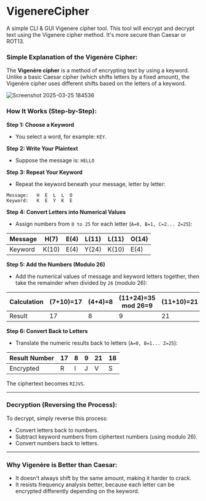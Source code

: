 # VigenereCipher
A simple CLI &amp; GUI Vigenere cipher tool. This tool will encrypt and decrypt text using the Vigenere cipher method. It's more secure than Caesar or ROT13.

### Simple Explanation of the Vigenère Cipher:

The **Vigenère cipher** is a method of encrypting text by using a keyword. Unlike a basic Caesar cipher (which shifts letters by a fixed amount), the Vigenère cipher uses different shifts based on the letters of a keyword.

![Screenshot 2025-03-25 184536](https://github.com/user-attachments/assets/bf66278b-0ced-47a6-a7b5-eabf52fda7bd)

### How It Works (Step-by-Step):

**Step 1: Choose a Keyword**
- You select a word, for example: `KEY`.

**Step 2: Write Your Plaintext**
- Suppose the message is: `HELLO`

**Step 3: Repeat Your Keyword**
- Repeat the keyword beneath your message, letter by letter:
```
Message:   H  E  L  L  O
Keyword:   K  E  Y  K  E
```

**Step 4: Convert Letters into Numerical Values**
- Assign numbers from `0 to 25` for each letter (`A=0, B=1, C=2... Z=25`):

| Message | H(7) | E(4) | L(11) | L(11) | O(14) |
|---------|------|------|-------|-------|-------|
| Keyword | K(10)| E(4) | Y(24) | K(10) | E(4)  |

**Step 5: Add the Numbers (Modulo 26)**
- Add the numerical values of message and keyword letters together, then take the remainder when divided by `26` (modulo 26):

| Calculation | (7+10)=17 | (4+4)=8 | (11+24)=35 mod 26=9 | (11+10)=21 | (14+4)=18 |
|-------------|-----------|---------|----------------------|------------|-----------|
| Result      | 17        | 8       | 9                    | 21         | 18        |

**Step 6: Convert Back to Letters**
- Translate the numeric results back to letters (`A=0, B=1... Z=25`):

| Result Number | 17 | 8 | 9 | 21 | 18 |
|---------------|----|---|---|----|----|
| Encrypted     | R  | I | J | V  | S  |

The ciphertext becomes `RIJVS`.

---

### Decryption (Reversing the Process):
To decrypt, simply reverse this process:
- Convert letters back to numbers.
- Subtract keyword numbers from ciphertext numbers (using modulo 26).
- Convert numbers back to letters.

---

### Why Vigenère is Better than Caesar:
- It doesn't always shift by the same amount, making it harder to crack.
- It resists frequency analysis better, because each letter can be encrypted differently depending on the keyword.



